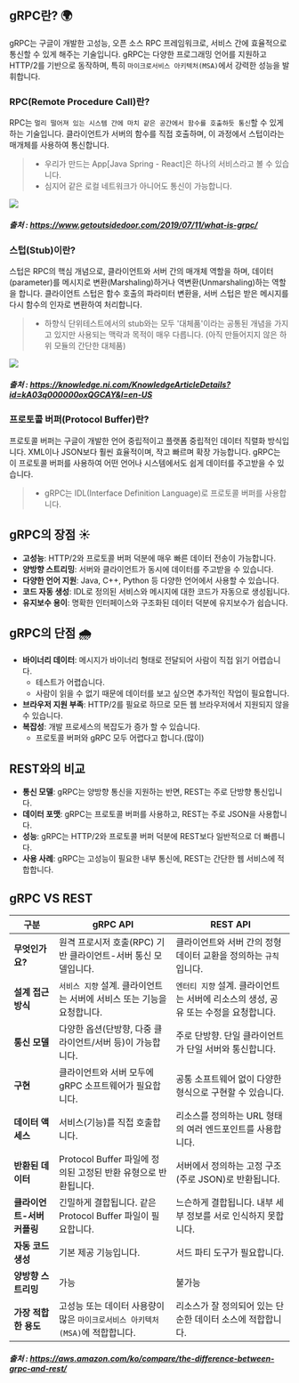 ## gRPC란? 🌍
gRPC는 구글이 개발한 고성능, 오픈 소스 RPC 프레임워크로, 서비스 간에 효율적으로 통신할 수 있게 해주는 기술입니다. gRPC는 다양한 프로그래밍 언어를 지원하고 HTTP/2를 기반으로 동작하며, 특히 `마이크로서비스 아키텍처(MSA)`에서 강력한 성능을 발휘합니다.

### RPC(Remote Procedure Call)란?
RPC는 `멀리 떨어져 있는 시스템 간에 마치 같은 공간에서 함수를 호출하듯 통신`할 수 있게 하는 기술입니다. 클라이언트가 서버의 함수를 직접 호출하며, 이 과정에서 스텁이라는 매개체를 사용하여 통신합니다.

> - 우리가 만드는 App[Java Spring - React]은 하나의 서비스라고 볼 수 있습니다.
> - 심지어 같은 로컬 네트워크가 아니어도 통신이 가능합니다.

<img src="https://getoutsidedoor.com/wp-content/uploads/2019/07/grpc-overview-939x1024.png">

##### 출처 : https://www.getoutsidedoor.com/2019/07/11/what-is-grpc/


### 스텁(Stub)이란?
스텁은 RPC의 핵심 개념으로, 클라이언트와 서버 간의 매개체 역할을 하며, 데이터(parameter)를 메시지로 변환(Marshaling)하거나 역변환(Unmarshaling)하는 역할을 합니다. 클라이언트 스텁은 함수 호출의 파라미터 변환을, 서버 스텁은 받은 메시지를 다시 함수의 인자로 변환하여 처리합니다.

> - 하향식 단위테스트에서의 stub와는 모두 '대체품'이라는 공통된 개념을 가지고 있지만 사용되는 맥락과 목적이 매우 다릅니다. (아직 만들어지지 않은 하위 모듈의 간단한 대체품)

<img src="https://knowledge.ni.com/servlet/rtaImage?eid=ka03q0000012k11&feoid=00N3q00000HUsuI&refid=0EM3q000002OZRJ">

##### 출처 : https://knowledge.ni.com/KnowledgeArticleDetails?id=kA03q000000oxQGCAY&l=en-US

### 프로토콜 버퍼(Protocol Buffer)란?

프로토콜 버퍼는 구글이 개발한 언어 중립적이고 플랫폼 중립적인 데이터 직렬화 방식입니다. XML이나 JSON보다 훨씬 효율적이며, 작고 빠르며 확장 가능합니다. gRPC는 이 프로토콜 버퍼를 사용하여 어떤 언어나 시스템에서도 쉽게 데이터를 주고받을 수 있습니다.

> - gRPC는 IDL(Interface Definition Language)로 프로토콜 버퍼를 사용합니다.

## gRPC의 장점 ☀️
- **고성능**: HTTP/2와 프로토콜 버퍼 덕분에 매우 빠른 데이터 전송이 가능합니다.
- **양방향 스트리밍**: 서버와 클라이언트가 동시에 데이터를 주고받을 수 있습니다.
- **다양한 언어 지원**: Java, C++, Python 등 다양한 언어에서 사용할 수 있습니다.
- **코드 자동 생성**: IDL로 정의된 서비스와 메시지에 대한 코드가 자동으로 생성됩니다.
- **유지보수 용이**: 명확한 인터페이스와 구조화된 데이터 덕분에 유지보수가 쉽습니다.

## gRPC의 단점 🌧️
- **바이너리 데이터**: 메시지가 바이너리 형태로 전달되어 사람이 직접 읽기 어렵습니다.
    - 테스트가 어렵습니다.
    - 사람이 읽을 수 없기 때문에 데이터를 보고 싶으면 추가적인 작업이 필요합니다.
- **브라우저 지원 부족**: HTTP/2를 필요로 하므로 모든 웹 브라우저에서 지원되지 않을 수 있습니다.
- **복잡성**: 개발 프로세스의 복잡도가 증가 할 수 있습니다.
    - 프로토콜 버퍼와 gRPC 모두 어렵다고 합니다.(많이)

## REST와의 비교 
- **통신 모델**: gRPC는 양방향 통신을 지원하는 반면, REST는 주로 단방향 통신입니다.
- **데이터 포맷**: gRPC는 프로토콜 버퍼를 사용하고, REST는 주로 JSON을 사용합니다.
- **성능**: gRPC는 HTTP/2와 프로토콜 버퍼 덕분에 REST보다 일반적으로 더 빠릅니다.
- **사용 사례**: gRPC는 고성능이 필요한 내부 통신에, REST는 간단한 웹 서비스에 적합합니다.

## gRPC VS REST

| 구분         | gRPC API                                         | REST API                                        |
|--------------|--------------------------------------------------|-------------------------------------------------|
| **무엇인가요?** | 원격 프로시저 호출(RPC) 기반 클라이언트-서버 통신 모델입니다. | 클라이언트와 서버 간의 정형 데이터 교환을 정의하는 `규칙`입니다. |
| **설계 접근 방식** | `서비스 지향` 설계. 클라이언트는 서버에 서비스 또는 기능을 요청합니다. | `엔터티 지향` 설계. 클라이언트는 서버에 리소스의 생성, 공유 또는 수정을 요청합니다. |
| **통신 모델** | 다양한 옵션(단방향, 다중 클라이언트/서버 등)이 가능합니다. | 주로 단방향. 단일 클라이언트가 단일 서버와 통신합니다. |
| **구현** | 클라이언트와 서버 모두에 gRPC 소프트웨어가 필요합니다. | 공통 소프트웨어 없이 다양한 형식으로 구현할 수 있습니다. |
| **데이터 액세스** | 서비스(기능)를 직접 호출합니다. | 리소스를 정의하는 URL 형태의 여러 엔드포인트를 사용합니다. |
| **반환된 데이터** | Protocol Buffer 파일에 정의된 고정된 반환 유형으로 반환됩니다. | 서버에서 정의하는 고정 구조(주로 JSON)로 반환됩니다. |
| **클라이언트-서버 커플링** | 긴밀하게 결합됩니다. 같은 Protocol Buffer 파일이 필요합니다. | 느슨하게 결합됩니다. 내부 세부 정보를 서로 인식하지 못합니다. |
| **자동 코드 생성** | 기본 제공 기능입니다. | 서드 파티 도구가 필요합니다. |
| **양방향 스트리밍** | 가능 | 불가능 |
| **가장 적합한 용도** | 고성능 또는 데이터 사용량이 많은 `마이크로서비스 아키텍처(MSA)`에 적합합니다. | 리소스가 잘 정의되어 있는 단순한 데이터 소스에 적합합니다. |

##### 출처 : https://aws.amazon.com/ko/compare/the-difference-between-grpc-and-rest/